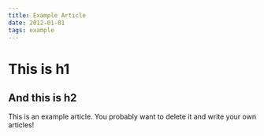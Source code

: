 ```yaml
---
title: Example Article
date: 2012-01-01
tags: example
---
```


# This is h1

## And this is h2

This is an example article. You probably want to delete it and write your own articles!
